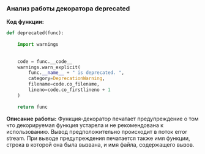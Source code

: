 ### Анализ работы декоратора deprecated

__Код функции:__
```python
def deprecated(func):
    
    import warnings
    
    
    code = func.__code__
    warnings.warn_explicit(
        func.__name__ + " is deprecated. ",
        category=DeprecationWarning,
        filename=code.co_filename,
        lineno=code.co_firstlineno + 1
    )
    
    return func
```

__Описание работы:__
Функция-декоратор печатает предупреждение о том что декорируемая функция устарела и не рекомендована к использованию. 
Вывод предположительно происходит в поток error stream. При выводе предупреждения печатается также имя функции, строка
в которой она была вызвана, и имя файла, содержащего вызов.
